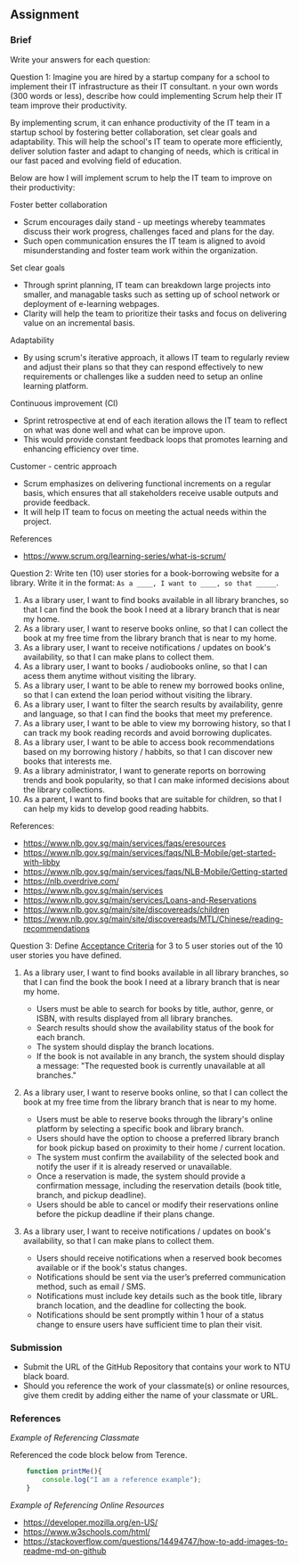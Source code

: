 ## Assignment

### Brief

Write your answers for each question:

Question 1:
Imagine you are hired by a startup company for a school to implement their IT infrastructure as their IT consultant. n your own words (300 words or less), describe how could implementing Scrum help their IT team improve their productivity.

By implementing scrum, it can enhance productivity of the IT team in a startup school by fostering better collaboration, set clear goals and adaptability. 
This will help the school's IT team to operate more efficiently, deliver solution faster and adapt to changing of needs, which is critical in our fast paced and evolving field of education.

Below are how I will implement scrum to help the IT team to improve on their productivity:

Foster better collaboration
- Scrum encourages daily stand - up meetings whereby teammates discuss their work progress, challenges faced and plans for the day.
- Such open communication ensures the IT team is aligned to avoid misunderstanding and foster team work within the organization.

Set clear goals
- Through sprint planning, IT team can breakdown large projects into smaller, and managable tasks such as setting up of school network or deployment of e-learning webpages.
- Clarity will help the team to prioritize their tasks and focus on delivering value on an incremental basis.

Adaptability
- By using scrum's iterative approach, it allows IT team to regularly review and adjust their plans so that they can respond effectively to new requirements or challenges like a sudden need to setup an online learning platform.

Continuous improvement (CI)
- Sprint retrospective at end of each iteration allows the IT team to reflect on what was done well and what can be improve upon.
- This would provide constant feedback loops that promotes learning and enhancing efficiency over time.

Customer - centric approach
- Scrum emphasizes on delivering functional increments on a regular basis, which ensures that all stakeholders receive usable outputs and provide feedback.
- It will help IT team to focus on meeting the actual needs within the project.

References
- https://www.scrum.org/learning-series/what-is-scrum/


Question 2:
Write ten (10) user stories for a book-borrowing website for a library. Write it in the format: `As a ____, I want to ____, so that _____`.
1. As a library user, I want to find books available in all library branches, so that I can find the book the book I need at a library branch that is near my home.
2. As a library user, I want to reserve books online, so that I can collect the book at my free time from the library branch that is near to my home.
3. As a library user, I want to receive notifications / updates on book's availability, so that I can make plans to collect them.
4. As a library user, I want to books / audiobooks online, so that I can acess them anytime without visiting the library.
5. As a library user, I want to be able to renew my borrowed books online, so that I can extend the loan period without visiting the library.
6. As a library user, I want to filter the search results by availability, genre and language, so that I can find the books that meet my preference.
7. As a library user, I want to be able to view my borrowing history, so that I can track my book reading records and avoid borrowing duplicates.
8. As a library user, I want to be able to access book recommendations based on my borrowing history / habbits, so that I can discover new books that interests me.
9. As a library administrator, I want to generate reports on borrowing trends and book popularity, so that I can make informed decisions about the library collections.
10. As a parent, I want to find books that are suitable for children, so that I can help my kids to develop good reading habbits.

References:
- https://www.nlb.gov.sg/main/services/faqs/eresources
- https://www.nlb.gov.sg/main/services/faqs/NLB-Mobile/get-started-with-libby
- https://www.nlb.gov.sg/main/services/faqs/NLB-Mobile/Getting-started
- https://nlb.overdrive.com/
- https://www.nlb.gov.sg/main/services
- https://www.nlb.gov.sg/main/services/Loans-and-Reservations
- https://www.nlb.gov.sg/main/site/discovereads/children
- https://www.nlb.gov.sg/main/site/discovereads/MTL/Chinese/reading-recommendations

Question 3: 
Define [Acceptance Criteria](https://resources.scrumalliance.org/Article/need-know-acceptance-criteria) for 3 to 5 user stories out of the 10 user stories you have defined.
1. As a library user, I want to find books available in all library branches, so that I can find the book the book I need at a library branch that is near my home.
    - Users must be able to search for books by title, author, genre, or ISBN, with results displayed from all library branches.
    - Search results should show the availability status of the book for each branch.
    - The system should display the branch locations.
    - If the book is not available in any branch, the system should display a message: "The requested book is currently unavailable at all branches."

2. As a library user, I want to reserve books online, so that I can collect the book at my free time from the library branch that is near to my home.
    - Users must be able to reserve books through the library's online platform by selecting a specific book and library branch.
    - Users should have the option to choose a preferred library branch for book pickup based on proximity to their home / current location.
    - The system must confirm the availability of the selected book and notify the user if it is already reserved or unavailable.
    - Once a reservation is made, the system should provide a confirmation message, including the reservation details (book title, branch, and pickup deadline).
    - Users should be able to cancel or modify their reservations online before the pickup deadline if their plans change.

3. As a library user, I want to receive notifications / updates on book's availability, so that I can make plans to collect them.
    - Users should receive notifications when a reserved book becomes available or if the book's status changes.
    - Notifications should be sent via the user’s preferred communication method, such as email / SMS.
    - Notifications must include key details such as the book title, library branch location, and the deadline for collecting the book.
    - Notifications should be sent promptly within 1 hour of a status change to ensure users have sufficient time to plan their visit.

### Submission 

- Submit the URL of the GitHub Repository that contains your work to NTU black board.
- Should you reference the work of your classmate(s) or online resources, give them credit by adding either the name of your classmate or URL. 


### References

_Example of Referencing Classmate_

Referenced the code block below from Terence.
```js
    function printMe(){
        console.log("I am a reference example");
    }
```

_Example of Referencing Online Resources_

- https://developer.mozilla.org/en-US/
- https://www.w3schools.com/html/
- https://stackoverflow.com/questions/14494747/how-to-add-images-to-readme-md-on-github

